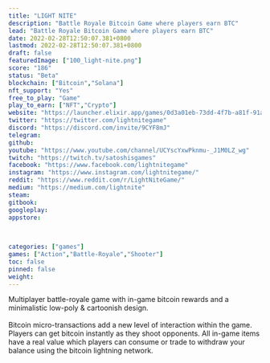 ```yaml
---
title: "LIGHT NITE"
description: "Battle Royale Bitcoin Game where players earn BTC"
lead: "Battle Royale Bitcoin Game where players earn BTC"
date: 2022-02-28T12:50:07.381+0800
lastmod: 2022-02-28T12:50:07.381+0800
draft: false
featuredImage: ["100_light-nite.png"]
score: "186"
status: "Beta"
blockchain: ["Bitcoin","Solana"]
nft_support: "Yes"
free_to_play: "Game"
play_to_earn: ["NFT","Crypto"]
website: "https://launcher.elixir.app/games/0d3a01eb-73dd-4f7b-a81f-91aa0e7420c6?ref=play2earncrypto-3557?utm_source=PlayToEarn.net&utm_medium=organic&utm_campaign=gamepage"
twitter: "https://twitter.com/lightnitegame"
discord: "https://discord.com/invite/9CYF8mJ"
telegram: 
github: 
youtube: "https://www.youtube.com/channel/UCYscYxwPknmu-_J1M0LZ_wg"
twitch: "https://twitch.tv/satoshisgames"
facebook: "https://www.facebook.com/lightnitegame"
instagram: "https://www.instagram.com/lightnitegame/"
reddit: "https://www.reddit.com/r/LightNiteGame/"
medium: "https://medium.com/lightnite"
steam: 
gitbook: 
googleplay: 
appstore: 

  
    
categories: ["games"]
games: ["Action","Battle-Royale","Shooter"]
toc: false
pinned: false
weight: 
---
```

Multiplayer battle-royale game with in-game bitcoin rewards and a minimalistic low-poly &amp; cartoonish design.<br> <br> Bitcoin micro-transactions add a new level of interaction within the game. Players can get bitcoin instantly as they shoot opponents. All in-game items have a real value which players can consume or trade to withdraw your balance using the bitcoin lightning network.